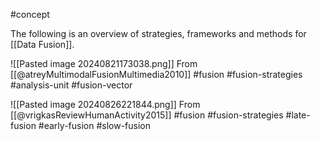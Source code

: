 #concept 

The following is an overview of strategies, frameworks and methods for [[Data Fusion]].

![[Pasted image 20240821173038.png]]
From [[@atreyMultimodalFusionMultimedia2010]]  #fusion #fusion-strategies #analysis-unit #fusion-vector

![[Pasted image 20240826221844.png]]
From [[@vrigkasReviewHumanActivity2015]] #fusion #fusion-strategies #late-fusion #early-fusion #slow-fusion

